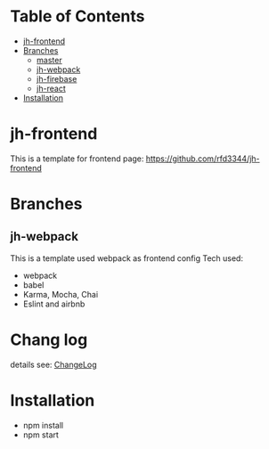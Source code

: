 # Table of Contents #
<!-- START doctoc generated TOC please keep comment here to allow auto update -->
<!-- DON'T EDIT THIS SECTION, INSTEAD RE-RUN doctoc TO UPDATE -->


- [jh-frontend](#jh-frontend)
- [Branches](#branches)
  - [master](#master)
  - [jh-webpack](#jh-webpack)
  - [jh-firebase](#jh-firebase)
  - [jh-react](#jh-react)
- [Installation](#installation)

<!-- END doctoc generated TOC please keep comment here to allow auto update -->

# jh-frontend
This is a template for frontend page:
https://github.com/rfd3344/jh-frontend

# Branches
## jh-webpack
This is a template used webpack as frontend config
Tech used:
- webpack
- babel
- Karma, Mocha, Chai
- Eslint and airbnb




# Chang log
details see: [ChangeLog](./docs/ChangeLog.md#)

# Installation
- npm install
- npm start
